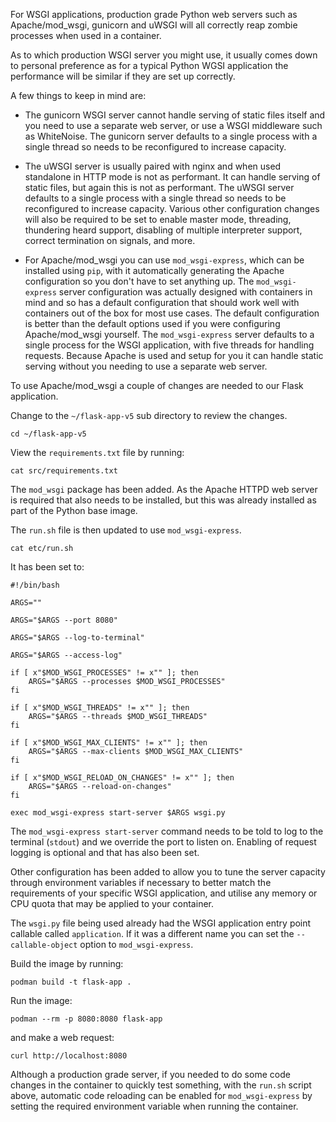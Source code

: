 For WSGI applications, production grade Python web servers such as Apache/mod_wsgi, gunicorn and uWSGI will all correctly reap zombie processes when used in a container.

As to which production WSGI server you might use, it usually comes down to personal preference as for a typical Python WGSI application the performance will be similar if they are set up correctly.

A few things to keep in mind are:

* The gunicorn WSGI server cannot handle serving of static files itself and you need to use a separate web server, or use a WSGI middleware such as WhiteNoise. The gunicorn server defaults to a single process with a single thread so needs to be reconfigured to increase capacity.

* The uWSGI server is usually paired with nginx and when used standalone in HTTP mode is not as performant. It can handle serving of static files, but again this is not as performant. The uWSGI server defaults to a single process with a single thread so needs to be reconfigured to increase capacity. Various other configuration changes will also be required to be set to enable master mode, threading, thundering heard support, disabling of multiple interpreter support, correct termination on signals, and more.

* For Apache/mod_wsgi you can use `mod_wsgi-express`, which can be installed using `pip`, with it automatically generating the Apache configuration so you don't have to set anything up. The `mod_wsgi-express` server configuration was actually designed with containers in mind and so has a default configuration that should work well with containers out of the box for most use cases. The default configuration is better than the default options used if you were configuring Apache/mod_wsgi yourself. The `mod_wsgi-express` server defaults to a single process for the WSGI application, with five threads for handling requests. Because Apache is used and setup for you it can handle static serving without you needing to use a separate web server.

To use Apache/mod_wsgi a couple of changes are needed to our Flask application.

Change to the `~/flask-app-v5` sub directory to review the changes.

```execute
cd ~/flask-app-v5
```

View the `requirements.txt` file by running:

```execute
cat src/requirements.txt
```

The `mod_wsgi` package has been added. As the Apache HTTPD web server is required that also needs to be installed, but this was already installed as part of the Python base image.

The `run.sh` file is then updated to use `mod_wsgi-express`.

```execute
cat etc/run.sh
```

It has been set to:

```
#!/bin/bash

ARGS=""

ARGS="$ARGS --port 8080"

ARGS="$ARGS --log-to-terminal"

ARGS="$ARGS --access-log"

if [ x"$MOD_WSGI_PROCESSES" != x"" ]; then
    ARGS="$ARGS --processes $MOD_WSGI_PROCESSES"
fi

if [ x"$MOD_WSGI_THREADS" != x"" ]; then
    ARGS="$ARGS --threads $MOD_WSGI_THREADS"
fi

if [ x"$MOD_WSGI_MAX_CLIENTS" != x"" ]; then
    ARGS="$ARGS --max-clients $MOD_WSGI_MAX_CLIENTS"
fi

if [ x"$MOD_WSGI_RELOAD_ON_CHANGES" != x"" ]; then
    ARGS="$ARGS --reload-on-changes"
fi

exec mod_wsgi-express start-server $ARGS wsgi.py
```

The `mod_wsgi-express start-server` command needs to be told to log to the terminal (`stdout`) and we override the port to listen on. Enabling of request logging is optional and that has also been set.

Other configuration has been added to allow you to tune the server capacity through environment variables if necessary to better match the requirements of your specific WSGI application, and utilise any memory or CPU quota that may be applied to your container.

The `wsgi.py` file being used already had the WSGI application entry point callable called `application`. If it was a different name you can set the `--callable-object` option to `mod_wsgi-express`.

Build the image by running:

```execute
podman build -t flask-app .
```

Run the image:

```execute
podman --rm -p 8080:8080 flask-app
```

and make a web request:

```execute-2
curl http://localhost:8080
```

Although a production grade server, if you needed to do some code changes in the container to quickly test something, with the `run.sh` script above, automatic code reloading can be enabled for `mod_wsgi-express` by setting the required environment variable when running the container.

